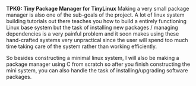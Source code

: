 __TPKG: Tiny Package Manager for TinyLinux__
Making a very small package manager is also one of the sub-goals of the project.
  A lot of linux system building tutorials out there teaches you how to build a entirely functioning Linux base system but the
task of installing new packages / managing dependencies is a very painful problem and it soon makes using these hand-crafted
systems very unpractical since the user will spend too much time taking care of the system rather than working efficiently.

  So besides constructing a minimal linux system, I will also be making a package manager using C from scratch so after you finish
constructing the mini system, you can also handle the task of installing/upgrading software packages.
